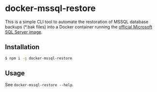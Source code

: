 # docker-mssql-restore

This is a simple CLI tool to automate the restoration of MSSQL database backups (\*.bak files) into a Docker container running the [official Microsoft SQL Server image](https://hub.docker.com/_/microsoft-mssql-server).

## Installation

```sh
$ npm i -g docker-mssql-restore
```

## Usage

See `docker-mssql-restore --help`.
